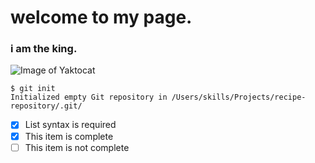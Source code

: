   # <h1>welcome to my page.
   ### <h3> i am the king.
  
   

  
  ![Image of Yaktocat](https://octodex.github.com/images/yaktocat.png)
 ``` 
$ git init
Initialized empty Git repository in /Users/skills/Projects/recipe-repository/.git/
  ```
- [x] List syntax is required
- [x] This item is complete
- [ ] This item is not complete
